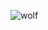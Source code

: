 ![wolf](https://www.google.com/url?sa=i&url=https%3A%2F%2Frussian.rt.com%2Fscience%2Fnews%2F683829-seryi-volk-rekord&psig=AOvVaw3g6HT7uD0oTJ7yrugrmpql&ust=1596910690520000&source=images&cd=vfe&ved=0CAIQjRxqFwoTCPDRu4XaiesCFQAAAAAdAAAAABAN)
